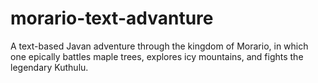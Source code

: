 # morario-text-advanture
A text-based Javan adventure through the kingdom of Morario, in which one epically battles maple trees, explores icy mountains, and fights the legendary Kuthulu.
